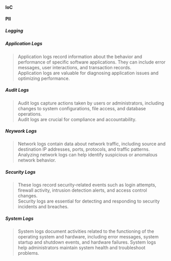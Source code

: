 #### IoC
#### PII

##### Logging
##### Application Logs  
> Application logs record information about the behavior and performance of specific software applications. They can include error messages, user interactions, and transaction records.  
> Application logs are valuable for diagnosing application issues and optimizing performance.  

##### Audit Logs  
> Audit logs capture actions taken by users or administrators, including changes to system configurations, file access, and database operations.  
> Audit logs are crucial for compliance and accountability.  

##### Neywork Logs  
> Network logs contain data about network traffic, including source and destination IP addresses, ports, protocols, and traffic patterns.  
> Analyzing network logs can help identify suspicious or anomalous network behavior.  

##### Security Logs  
> These logs record security-related events such as login attempts, firewall activity, intrusion detection alerts, and access control changes.  
> Security logs are essential for detecting and responding to security incidents and breaches.  

##### System Logs  
> System logs document activities related to the functioning of the operating system and hardware, including error messages, system startup and shutdown events, and hardware failures. 
> System logs help administrators maintain system health and troubleshoot problems.
